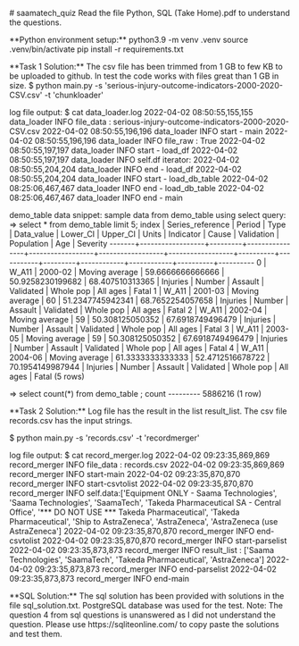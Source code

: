 <p># saamatech_quiz Read the file Python, SQL (Take Home).pdf to understand the questions.</p>

<p>**Python environment setup:** python3.9 -m venv .venv source .venv/bin/activate pip install -r requirements.txt</p>

<p>**Task 1 Solution:** The csv file has been trimmed from 1 GB to few KB to be uploaded to github. In test the code works with files great than 1 GB in size. $ python main.py -s 'serious-injury-outcome-indicators-2000-2020-CSV.csv' -t 'chunkloader'</p>

<p>log file output: $ cat data_loader.log 2022-04-02 08:50:55,155,155 data_loader INFO file_data : serious-injury-outcome-indicators-2000-2020-CSV.csv 2022-04-02 08:50:55,196,196 data_loader INFO start - main 2022-04-02 08:50:55,196,196 data_loader INFO file_raw : True 2022-04-02 08:50:55,197,197 data_loader INFO start - load_df 2022-04-02 08:50:55,197,197 data_loader INFO self.df iterator: <pandas.io.parsers.TextFileReader object at 0x114b01310> 2022-04-02 08:50:55,204,204 data_loader INFO end - load_df 2022-04-02 08:50:55,204,204 data_loader INFO start - load_db_table 2022-04-02 08:25:06,467,467 data_loader INFO end - load_db_table 2022-04-02 08:25:06,467,467 data_loader INFO end - main</p>

<p>demo_table data snippet: sample data from demo_table using select query: => select * from demo_table limit 5;  index | Series_reference | Period | Type | Data_value | Lower_CI | Upper_CI | Units | Indicator | Cause | Validation | Population | Age | Severity -------+------------------+---------+----------------+------------------+------------------+------------------+----------+-----------+---------+------------+------------+----------+----------  0 | W_A11 | 2000-02 | Moving average | 59.6666666666666 | 50.9258230199682 | 68.407510313365 | Injuries | Number | Assault | Validated | Whole pop | All ages | Fatal  1 | W_A11 | 2001-03 | Moving average | 60 | 51.2347745942341 | 68.7652254057658 | Injuries | Number | Assault | Validated | Whole pop | All ages | Fatal  2 | W_A11 | 2002-04 | Moving average | 59 | 50.308125050352 | 67.6918749496479 | Injuries | Number | Assault | Validated | Whole pop | All ages | Fatal  3 | W_A11 | 2003-05 | Moving average | 59 | 50.308125050352 | 67.6918749496479 | Injuries | Number | Assault | Validated | Whole pop | All ages | Fatal  4 | W_A11 | 2004-06 | Moving average | 61.3333333333333 | 52.4712516678722 | 70.1954149987944 | Injuries | Number | Assault | Validated | Whole pop | All ages | Fatal (5 rows)</p>

<p>=> select count(*) from demo_table ;  count ---------  5886216 (1 row)</p>

<p>**Task 2 Solution:** Log file has the result in the list result_list. The csv file records.csv has the input strings.</p>

<p>$ python main.py -s 'records.csv' -t 'recordmerger'</p>

<p>log file output: $ cat record_merger.log 2022-04-02 09:23:35,869,869 record_merger INFO file_data : records.csv 2022-04-02 09:23:35,869,869 record_merger INFO start-main 2022-04-02 09:23:35,870,870 record_merger INFO start-csvtolist 2022-04-02 09:23:35,870,870 record_merger INFO self.data:['Equipment ONLY - Saama Technologies', 'Saama Technologies', 'SaamaTech', 'Takeda Pharmaceutical SA - Central Office', '*** DO NOT USE *** Takeda Pharmaceutical', 'Takeda Pharmaceutical', 'Ship to AstraZeneca', 'AstraZeneca', 'AstraZeneca (use AstraZeneca'] 2022-04-02 09:23:35,870,870 record_merger INFO end-csvtolist 2022-04-02 09:23:35,870,870 record_merger INFO start-parselist 2022-04-02 09:23:35,873,873 record_merger INFO result_list : ['Saama Technologies', 'SaamaTech', 'Takeda Pharmaceutical', 'AstraZeneca'] 2022-04-02 09:23:35,873,873 record_merger INFO end-parselist 2022-04-02 09:23:35,873,873 record_merger INFO end-main</p>

<p>**SQL Solution:** The sql solution has been provided with solutions in the file sql_solution.txt. PostgreSQL database was used for the test. Note: The question 4 from sql questions is unanswered as I did not understand the question. Please use https://sqliteonline.com/ to copy paste the solutions and test them.</p>
